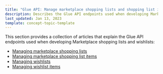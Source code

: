 ```yaml
---
title: "Glue API: Manage marketplace shopping lists and shopping list items"
description: Describes the Glue API endpoints used when developing Marketplace shopping lists in Spryker Marketplace
last_updated: Jan 13, 2023
template: concept-topic-template
---
```


This section provides a collection of articles that explain the Glue API endpoints used when developing Marketplace shopping lists and wishlists:
- [Managing marketplace shopping lists](/docs/pbc/all/shopping-list-and-wishlist/latest/marketplace/manage-using-glue-api/glue-api-manage-marketplace-shopping-lists.html)
- [Managing marketplace shopping list items](/docs/pbc/all/shopping-list-and-wishlist/latest/marketplace/manage-using-glue-api/glue-api-manage-marketplace-shopping-list-items.html)
- [Managing wishlists](/docs/pbc/all/shopping-list-and-wishlist/latest/marketplace/manage-using-glue-api/glue-api-manage-marketplace-wishlists.html)
- [Managing wishlist items](/docs/pbc/all/shopping-list-and-wishlist/latest/base-shop/manage-using-glue-api/glue-api-manage-wishlists.html)
